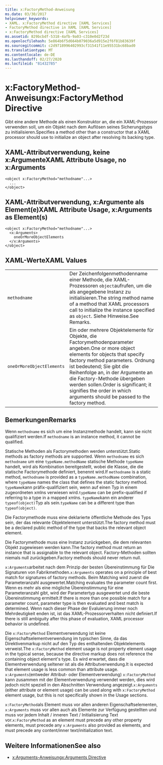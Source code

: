 ```yaml
---
title: x:FactoryMethod-Anweisung
ms.date: 03/30/2017
helpviewer_keywords:
- XAML. x:FactoryMethod directive [XAML Services]
- FactoryMethod directive in XAML [XAML Services]
- x:FactoryMethod directive [XAML Services]
ms.assetid: 829bcbdf-5318-4afb-9a03-c310e0d2f23d
ms.openlocfilehash: 5e864b6f5d664b079036a5d915e2f6f81b83639f
ms.sourcegitcommit: c2d9718996402993cf31541f11e95531bc68bad0
ms.translationtype: MT
ms.contentlocale: de-DE
ms.lasthandoff: 02/27/2020
ms.locfileid: "81432785"
---
```

# <a name="xfactorymethod-directive"></a><span data-ttu-id="52b16-102">x:FactoryMethod-Anweisung</span><span class="sxs-lookup"><span data-stu-id="52b16-102">x:FactoryMethod Directive</span></span>
<span data-ttu-id="52b16-103">Gibt eine andere Methode als einen Konstruktor an, die ein XAML-Prozessor verwenden soll, um ein Objekt nach dem Auflösen seines Sicherungstyps zu initialisieren.</span><span class="sxs-lookup"><span data-stu-id="52b16-103">Specifies a method other than a constructor that a XAML processor should use to initialize an object after resolving its backing type.</span></span>  
  
## <a name="xaml-attribute-usage-no-xarguments"></a><span data-ttu-id="52b16-104">XAML-Attributverwendung, keine x:Argumente</span><span class="sxs-lookup"><span data-stu-id="52b16-104">XAML Attribute Usage, no x:Arguments</span></span>  
  
```xaml  
<object x:FactoryMethod="methodname"...>  
  ...  
</object>  
```  
  
## <a name="xaml-attribute-usage-xarguments-as-elements"></a><span data-ttu-id="52b16-105">XAML-Attributverwendung, x:Argumente als Element(e)</span><span class="sxs-lookup"><span data-stu-id="52b16-105">XAML Attribute Usage, x:Arguments as Element(s)</span></span>  
  
```xaml  
<object x:FactoryMethod="methodname"...>  
  <x:Arguments>  
    oneOrMoreObjectElements  
  </x:Arguments>  
</object>  
```  
  
## <a name="xaml-values"></a><span data-ttu-id="52b16-106">XAML-Werte</span><span class="sxs-lookup"><span data-stu-id="52b16-106">XAML Values</span></span>  
  
|||  
|-|-|  
|`methodname`|<span data-ttu-id="52b16-107">Der Zeichenfolgenmethodenname einer Methode, die XAML-Prozessoren `object`aufrufen, um die als angegebene Instanz zu initialisieren.</span><span class="sxs-lookup"><span data-stu-id="52b16-107">The string method name of a method that XAML processors call to initialize the instance specified as `object`.</span></span> <span data-ttu-id="52b16-108">Siehe Hinweise.</span><span class="sxs-lookup"><span data-stu-id="52b16-108">See Remarks.</span></span>|  
|`oneOrMoreObjectElements`|<span data-ttu-id="52b16-109">Ein oder mehrere Objektelemente für Objekte, die Factorymethodenparameter angeben.</span><span class="sxs-lookup"><span data-stu-id="52b16-109">One or more object elements for objects that specify factory method parameters.</span></span> <span data-ttu-id="52b16-110">Ordnung ist bedeutend; Sie gibt die Reihenfolge an, in der Argumente an die Factory-Methode übergeben werden sollen.</span><span class="sxs-lookup"><span data-stu-id="52b16-110">Order is significant; it signifies the order in which arguments should be passed to the factory method.</span></span>|  
  
## <a name="remarks"></a><span data-ttu-id="52b16-111">Bemerkungen</span><span class="sxs-lookup"><span data-stu-id="52b16-111">Remarks</span></span>  
 <span data-ttu-id="52b16-112">Wenn `methodname` es sich um eine Instanzmethode handelt, kann sie nicht qualifiziert werden.</span><span class="sxs-lookup"><span data-stu-id="52b16-112">If `methodname` is an instance method, it cannot be qualified.</span></span>  
  
 <span data-ttu-id="52b16-113">Statische Methoden als Factorymethoden werden unterstützt.</span><span class="sxs-lookup"><span data-stu-id="52b16-113">Static methods as factory methods are supported.</span></span> <span data-ttu-id="52b16-114">Wenn `methodname` es sich `methodname` um eine `typeName.methodName` statische Methode `typeName` handelt, wird als Kombination bereitgestellt, wobei die Klasse, die die statische Factorymethode definiert, benennt wird.</span><span class="sxs-lookup"><span data-stu-id="52b16-114">If `methodname` is a static method, `methodname` is provided as a `typeName.methodName` combination, where `typeName` names the class that defines the static factory method.</span></span> <span data-ttu-id="52b16-115">`typeName`kann präfix-qualifiziert sein, wenn auf einen Typ in einem zugeordneten xmlns verwiesen wird.</span><span class="sxs-lookup"><span data-stu-id="52b16-115">`typeName` can be prefix-qualified if referring to a type in a mapped xmlns.</span></span> <span data-ttu-id="52b16-116">`typeName`kann ein anderer `typeof(object)`Typ als sein.</span><span class="sxs-lookup"><span data-stu-id="52b16-116">`typeName` can be a different type than `typeof(object)`.</span></span>  
  
 <span data-ttu-id="52b16-117">Die Factorymethode muss eine deklarierte öffentliche Methode des Typs sein, der das relevante Objektelement unterstützt.</span><span class="sxs-lookup"><span data-stu-id="52b16-117">The factory method must be a declared public method of the type that backs the relevant object element.</span></span>  
  
 <span data-ttu-id="52b16-118">Die Factorymethode muss eine Instanz zurückgeben, die dem relevanten Objekt zugewiesen werden kann.</span><span class="sxs-lookup"><span data-stu-id="52b16-118">The factory method must return an instance that is assignable to the relevant object.</span></span> <span data-ttu-id="52b16-119">Factory-Methoden sollten niemals null zurückgeben.</span><span class="sxs-lookup"><span data-stu-id="52b16-119">Factory methods should never return null.</span></span>  
  
 <span data-ttu-id="52b16-120">`x:Arguments`arbeitet nach dem Prinzip der besten Übereinstimmung für Die Signaturen von Fabrikmethoden.</span><span class="sxs-lookup"><span data-stu-id="52b16-120">`x:Arguments` operates on a principle of best match for signatures of factory methods.</span></span> <span data-ttu-id="52b16-121">Beim Matching wird zuerst die Parameteranzahl ausgewertet.</span><span class="sxs-lookup"><span data-stu-id="52b16-121">Matching evaluates the parameter count first.</span></span> <span data-ttu-id="52b16-122">Wenn es mehr als eine mögliche Übereinstimmung für eine Parameteranzahl gibt, wird der Parametertyp ausgewertet und die beste Übereinstimmung ermittelt.</span><span class="sxs-lookup"><span data-stu-id="52b16-122">If there is more than one possible match for a parameter count, parameter type is then evaluated and best match is determined.</span></span> <span data-ttu-id="52b16-123">Wenn nach dieser Phase der Evaluierung immer noch Mehrdeutigkeit enden ist, ist das XAML-Prozessorverhalten nicht definiert.</span><span class="sxs-lookup"><span data-stu-id="52b16-123">If there is still ambiguity after this phase of evaluation, XAML processor behavior is undefined.</span></span>  
  
 <span data-ttu-id="52b16-124">Die `x:FactoryMethod` Elementverwendung ist keine Eigenschaftselementverwendung im typischen Sinne, da das Direktivenmarkup nicht auf den Typ des enthaltenden Objektelements verweist.</span><span class="sxs-lookup"><span data-stu-id="52b16-124">The `x:FactoryMethod` element usage is not property element usage in the typical sense, because the directive markup does not reference the containing object element's type.</span></span> <span data-ttu-id="52b16-125">Es wird erwartet, dass die Elementverwendung seltener ist als die Attributverwendung.</span><span class="sxs-lookup"><span data-stu-id="52b16-125">It is expected that element usage is less common than attribute usage.</span></span> <span data-ttu-id="52b16-126">`x:Arguments`(entweder Attribut- oder Elementverwendung) `x:FactoryMethod` kann zusammen mit der Elementverwendung verwendet werden, dies wird jedoch nicht speziell in den Abschnitten Verwendung angezeigt.</span><span class="sxs-lookup"><span data-stu-id="52b16-126">`x:Arguments` (either attribute or element usage) can be used along with `x:FactoryMethod` element usage, but this is not specifically shown in the Usage sections.</span></span>  
  
 <span data-ttu-id="52b16-127">`x:FactoryMethod`als Element muss vor allen anderen Eigenschaftselementen, `x:Arguments` muss vor allen auch als Elemente zur Verfügung gestellten und muss vor jedem Inhalt / inneren Text / Initialisierung Text vor.</span><span class="sxs-lookup"><span data-stu-id="52b16-127">`x:FactoryMethod` as an element must precede any other property elements, must precede any `x:Arguments` also provided as elements, and must precede any content/inner text/initialization text.</span></span>  
  
## <a name="see-also"></a><span data-ttu-id="52b16-128">Weitere Informationen</span><span class="sxs-lookup"><span data-stu-id="52b16-128">See also</span></span>

- [<span data-ttu-id="52b16-129">x:Arguments-Anweisung</span><span class="sxs-lookup"><span data-stu-id="52b16-129">x:Arguments Directive</span></span>](xarguments-directive.md)
